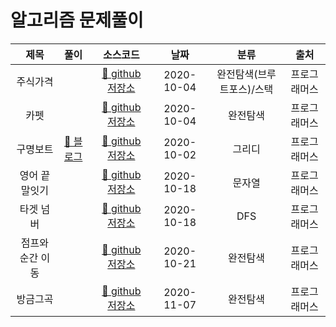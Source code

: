 # 알고리즘 문제풀이

|제목|풀이|소스코드|날짜|분류|출처|
|:---:|:---|:---:|:---:|:---:|:---:|
|주식가격| |[📎 github 저장소 ](https://github.com/devhyun637/algorithm/blob/master/src/main/java/algorithm/programmers/Level2/Sol42584.java)|2020-10-04|완전탐색(브루트포스)/스택|프로그래머스|
|카펫| |[📎 github 저장소 ](https://github.com/devhyun637/algorithm/blob/master/src/main/java/algorithm/programmers/Level2/Sol42842.java)|2020-10-04|완전탐색|프로그래머스|
|구명보트|[📝 블로그](https://dev-hyun.tistory.com/137) |[📎 github 저장소 ](https://github.com/devhyun637/algorithm/blob/master/src/main/java/algorithm/programmers/Level2/Sol42885.java)|2020-10-02|그리디|프로그래머스|
|영어 끝말잇기| |[📎 github 저장소 ](https://github.com/devhyun637/algorithm/blob/master/src/main/java/algorithm/programmers/Level2/Sol12981.java)|2020-10-18|문자열|프로그래머스|
|타겟 넘버| |[📎 github 저장소 ](https://github.com/devhyun637/algorithm/blob/master/src/main/java/algorithm/programmers/Level2/Sol43165.java)|2020-10-18|DFS|프로그래머스|
|점프와 순간 이동| |[📎 github 저장소 ](https://github.com/devhyun637/algorithm/blob/master/src/main/java/algorithm/programmers/Level2/Sol12980.java)|2020-10-21|완전탐색|프로그래머스|
|방금그곡| |[📎 github 저장소 ](https://github.com/devhyun637/algorithm/blob/master/src/main/java/algorithm/programmers/Level2/Sol17683.java)|2020-11-07|완전탐색|프로그래머스|